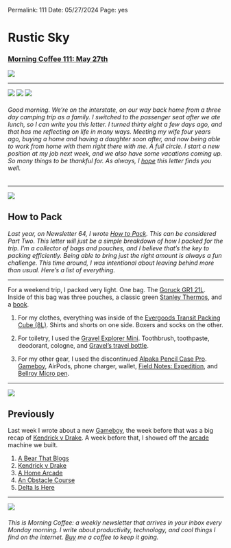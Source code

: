 
Permalink: 111
Date: 05/27/2024
Page: yes

# Rustic Sky

### [Morning Coffee 111: May 27th](https://nashp.com/111)

![](https://nashp.com/_media/mc.gif)

---- 

![](https://imgur.com/2C31OjT.jpg)
![](https://imgur.com/oG5bruL.jpg)
![](https://imgur.com/yThA0Qr.jpg)

###### Good morning. We’re on the interstate, on our way back home from a three day camping trip as a family. I switched to the passenger seat after we ate lunch, so I can write you this letter. I turned thirty eight a few days ago, and that has me reflecting on life in many ways. Meeting my wife four years ago, buying a home and having a daughter soon after, and now being able to work from home with them right there with me. A full circle. I start a new position at my job next week, and we also have some vacations coming up. So many things to be thankful for. As always, I [hope](mailto:nashp@me.com) this letter finds you well.

---- 

![](https://imgur.com/RINjDlt.jpg)

## How to Pack

*Last year, on Newsletter 64, I wrote [How to Pack](https://nashp.com/64). This can be considered Part Two. This letter will just be a simple breakdown of how I packed for the trip. I’m a collector of bags and pouches, and I believe that’s the key to packing efficiently. Being able to bring just the right amount is always a fun challenge. This time around, I was intentional about leaving behind more than usual. Here’s a list of everything.*

---- 

For a weekend trip, I packed very light. One bag. The [Goruck GR1 21L](https://www.goruck.com/products/gr1). Inside of this bag was three pouches, a classic green [Stanley Thermos](https://www.stanley1913.com/products/classic-legendary-bottle-1-0-qt), and a [book](https://a.co/d/bYxz6xD).

1. For my clothes, everything was inside of the [Evergoods Transit Packing Cube (8L)](https://evergoods.us/products/transit-packing-cube-8l). Shirts and shorts on one side. Boxers and socks on the other.

2. For toiletry, I used the [Gravel Explorer Mini](https://www.graveltravel.com/products/explorer-mini?variant=39641961070727&currency=USD&utm_medium=product_sync&utm_source=google&utm_content=sag_organic&utm_campaign=sag_organic&tw_source=google&tw_adid=&tw_campaign=16834482122&gad_source=1&gclid=Cj0KCQjw3tCyBhDBARIsAEY0XNnKSs5dXQbiUyyRJjcP-jOV1rtDJBKAhNT44fgLU-sqFDqE8ZFCbwEaAt96EALw_wcB). Toothbrush, toothpaste, deodorant, cologne, and [Gravel’s travel bottle](https://www.graveltravel.com/products/3oz-liquid-bottles-two-pack).

3. For my other gear, I used the discontinued [Alpaka Pencil Case Pro](https://alpakagear.com). [Gameboy](https://nashp.com/110), AirPods, phone charger, wallet, [Field Notes: Expedition](https://fieldnotesbrand.com/products/expedition?gad_source=1&gclid=Cj0KCQjw3tCyBhDBARIsAEY0XNn8QNI79y_9QITfmHTLeg2hGgitt8jy6iq3GR64EcaI-uNfwgcgtdQaAoQ4EALw_wcB), and [Bellroy Micro pen](https://bellroy.com/products/micro-pen).

---- 

![](https://i.imgur.com/eO2hcg2.jpg)

## Previously

Last week I wrote about a new [Gameboy](https://nashp.com/110), the week before that was a big recap of [Kendrick v Drake](https://nashp.com/109). A week before that, I showed off the [arcade](https://nashp.com/108) machine we built.

1. [A Bear That Blogs](https://nashp.com/110)
2. [Kendrick v Drake](https://nashp.com/109)
3. [A Home Arcade](https://nashp.com/108)
4. [An Obstacle Course](https://nashp.com/107)
5. [Delta Is Here](https://nashp.com/106)

---- 

![](https://i.imgur.com/MwejBou.jpg)

###### This is Morning Coffee: a weekly newsletter that arrives in your inbox every Monday morning. I write about productivity, technology, and cool things I find on the internet. [Buy](https://buy.stripe.com/fZe4jqd135LRc4U4gj) me a coffee to keep it going.
